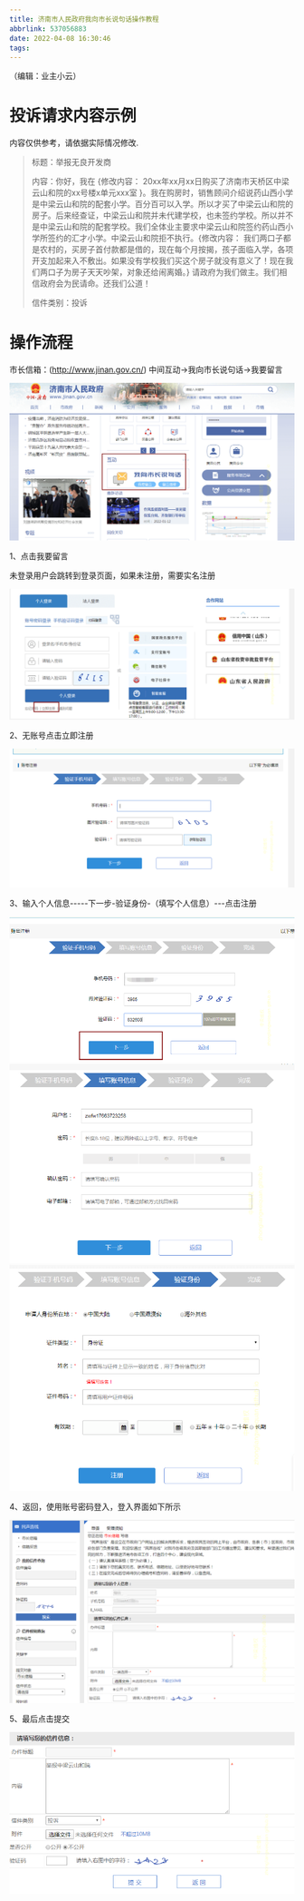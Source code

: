 ```yaml
---
title: 济南市人民政府我向市长说句话操作教程
abbrlink: 537056883
date: 2022-04-08 16:30:46
tags:
---
```


（编辑：业主小云）

# 投诉请求内容示例
内容仅供参考，请依据实际情况修改.

> 标题：举报无良开发商
>
> 内容：你好，我在 {修改内容： 20xx年xx月xx日购买了济南市天桥区中梁云山和院的xx号楼x单元xxx室 }。我在购房时，销售顾问介绍说药山西小学是中梁云山和院的配套小学。百分百可以入学。所以才买了中梁云山和院的房子。后来经查证，中梁云山和院并未代建学校，也未签约学校。所以并不是中梁云山和院的配套学校。我们全体业主要求中梁云山和院签约药山西小学所签约的汇才小学。中梁云山和院拒不执行。{修改内容： 我们两口子都是农村的，买房子首付款都是借的，现在每个月按揭，孩子面临入学，各项开支加起来入不敷出。如果没有学校我们买这个房子就没有意义了！现在我们两口子为房子天天吵架，对象还给闹离婚。} 请政府为我们做主。我们相信政府会为民请命。还我们公道！
>
> 信件类别：投诉


# 操作流程

市长信箱：(http://www.jinan.gov.cn/) 中间互动->我向市长说句话->我要留言

![我向济南市长说句话](./济南市人民政府我向市长说句话操作教程/1我向济南市长说句话.png)
 
1、点击我要留言

未登录用户会跳转到登录页面，如果未注册，需要实名注册

![我向济南市长说句话](./济南市人民政府我向市长说句话操作教程/2注册.png)
 
2、无账号点击立即注册

![我向济南市长说句话](./济南市人民政府我向市长说句话操作教程/3账号注册.png)


3、输入个人信息-----下一步-验证身份-（填写个人信息）---点击注册

![我向济南市长说句话](./济南市人民政府我向市长说句话操作教程/4账号注册下一步.png)
![我向济南市长说句话](./济南市人民政府我向市长说句话操作教程/5注册填写账号信息.png)
![我向济南市长说句话](./济南市人民政府我向市长说句话操作教程/6实名注册.png)
 
 

4、返回，使用账号密码登入，登入界面如下所示

![我向济南市长说句话](./济南市人民政府我向市长说句话操作教程/7市长信箱.png)
 
5、最后点击提交

![我向济南市长说句话](./济南市人民政府我向市长说句话操作教程/8填写内容并举报.png)
 

